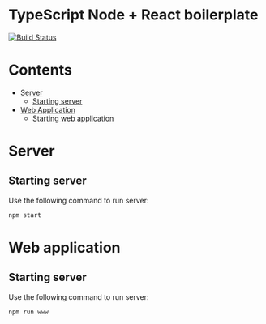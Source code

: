 # TypeScript Node + React boilerplate

[![Build Status](https://travis-ci.org/sinelshchikovigor/ts-node-react-boilerplate.svg?branch=develop)](https://travis-ci.org/sinelshchikovigor/ts-node-react-boilerplate)

# Contents
* [Server](#server)
    * [Starting server](#starting-server)
* [Web Application](#web-app)
    * [Starting web application](#starting-web-app)

# Server <a id="server"></a>

## Starting server <a id="starting-server"></a>
Use the following command to run server:
```bash
npm start
```

# Web application <a id="web-app"></a>

## Starting server <a id="starting-web-app"></a>
Use the following command to run server:
```bash
npm run www
```
